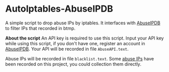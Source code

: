 # AutoIptables-AbuseIPDB
A simple script to drop abuse IPs by iptables. It interfaces with [AbuseIPDB](https://www.abuseipdb.com/) to filter IPs that recorded in btmp.

**About the script**
An API key is required to use this script. Input your API key while using this script, if you don't have one, register an account in [AbuseIPDB](https://www.abuseipdb.com/). Your API will be recorded in file `AbuseAPI.text`.


Abuse IPs will be recorded in file `blacklist.text`. Some [abuse IPs](./blacklist.text) have been recorded on this project, you could collection them directly.
